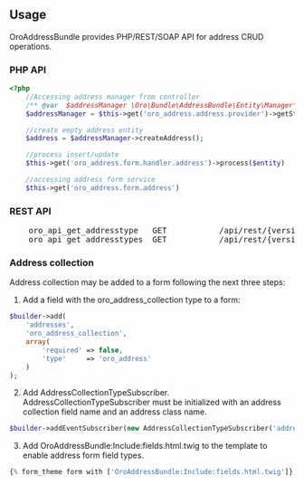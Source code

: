 ## Usage

OroAddressBundle provides PHP/REST/SOAP API for address CRUD operations.

### PHP API

``` php
<?php
    //Accessing address manager from controller
    /** @var  $addressManager \Oro\Bundle\AddressBundle\Entity\Manager\AddressManager */
    $addressManager = $this->get('oro_address.address.provider')->getStorage();

    //create empty address entity
    $address = $addressManager->createAddress();

    //process insert/update
    $this->get('oro_address.form.handler.address')->process($entity)

    //accessing address form service
    $this->get('oro_address.form.address')
```

### REST API

<pre>
    oro_api_get_addresstype   GET           /api/rest/{version}/addresstypes/{name}.{_format}
    oro_api_get_addresstypes  GET           /api/rest/{version}/addresstypes.{_format}
</pre>

### Address collection

Address collection may be added to a form following the next three steps:

1) Add a field with the oro_address_collection type to a form:

```php
$builder->add(
    'addresses',
    'oro_address_collection',
    array(
        'required' => false,
        'type'     => 'oro_address'
    )
);
```
2) Add AddressCollectionTypeSubscriber. AddressCollectionTypeSubscriber must be initialized with an address collection field name and an address class name.

```php
$builder->addEventSubscriber(new AddressCollectionTypeSubscriber('addresses', $this->addressClass));
```

3) Add OroAddressBundle:Include:fields.html.twig to the template to enable address form field types.

```php
{% form_theme form with ['OroAddressBundle:Include:fields.html.twig']}
```
